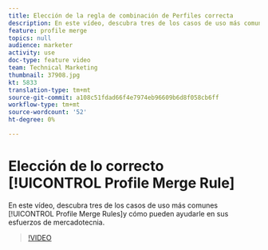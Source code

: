 ```yaml
---
title: Elección de la regla de combinación de Perfiles correcta
description: En este vídeo, descubra tres de los casos de uso más comunes de las reglas de combinación de Perfiles y cómo pueden ayudarle en sus esfuerzos de marketing.
feature: profile merge
topics: null
audience: marketer
activity: use
doc-type: feature video
team: Technical Marketing
thumbnail: 37908.jpg
kt: 5833
translation-type: tm+mt
source-git-commit: a108c51fdad66f4e7974eb96609b6d8f058cb6ff
workflow-type: tm+mt
source-wordcount: '52'
ht-degree: 0%

---
```



# Elección de lo correcto [!UICONTROL Profile Merge Rule]

En este vídeo, descubra tres de los casos de uso más comunes [!UICONTROL Profile Merge Rules]y cómo pueden ayudarle en sus esfuerzos de mercadotecnia.

>[!VIDEO](https://video.tv.adobe.com/v/37908/?quality=12&learn=on)
